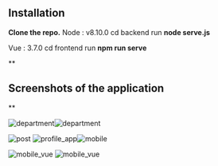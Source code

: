 ## Installation

**Clone the repo.** Node : v8.10.0 cd backend 
run **node serve.js**

Vue : 3.7.0 cd frontend 
run **npm run serve**

**

## Screenshots of the application

**

![department](https://user-images.githubusercontent.com/32814329/61375434-312fe680-a89f-11e9-84d4-cdd6a010a59d.png)![department](https://user-images.githubusercontent.com/32814329/61375434-312fe680-a89f-11e9-84d4-cdd6a010a59d.png)


![post](https://user-images.githubusercontent.com/32814329/61375457-3ee56c00-a89f-11e9-93fd-a40405a87017.png)
![profile_app](https://user-images.githubusercontent.com/32814329/61375468-43aa2000-a89f-11e9-9640-17e2a6c18bba.png)![mobile](https://user-images.githubusercontent.com/32814329/61375444-37be5e00-a89f-11e9-83c6-406b06cdab3b.png)

![mobile_vue](https://user-images.githubusercontent.com/32814329/61375452-3bea7b80-a89f-11e9-8354-61f8ec45f9c5.png)
![mobile_vue](https://user-images.githubusercontent.com/32814329/61375452-3bea7b80-a89f-11e9-8354-61f8ec45f9c5.png)